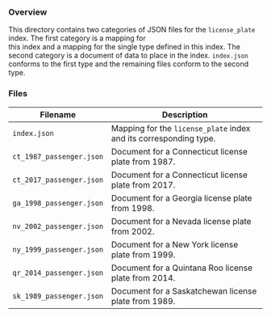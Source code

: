 ### Overview

This directory contains two categories of JSON files for the `license_plate` index.  The first category is a mapping for  
this index and a mapping for the single type defined in this index.  The second category is a document of data to place 
in the index.  `index.json` conforms to the first type and the remaining files conform to the second type.

### Files

| Filename                     | Description                                                                           |
|------------------------------|---------------------------------------------------------------------------------------|
| `index.json`                 | Mapping for the `license_plate` index and its corresponding type.                     |
| `ct_1987_passenger.json`     | Document for a Connecticut license plate from 1987.                                   |
| `ct_2017_passenger.json`     | Document for a Connecticut license plate from 2017.                                   |
| `ga_1998_passenger.json`     | Document for a Georgia license plate from 1998.                                       |
| `nv_2002_passenger.json`     | Document for a Nevada license plate from 2002.                                        |
| `ny_1999_passenger.json`     | Document for a New York license plate from 1999.                                      |
| `qr_2014_passenger.json`     | Document for a Quintana Roo license plate from 2014.                                  |
| `sk_1989_passenger.json`     | Document for a Saskatchewan license plate from 1989.                                  |